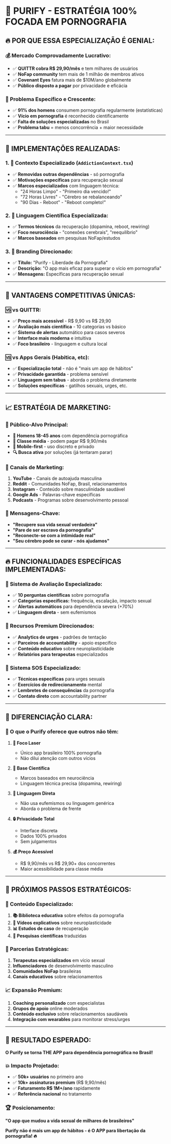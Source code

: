 # 🎯 PURIFY - ESTRATÉGIA 100% FOCADA EM PORNOGRAFIA

## 🔥 **POR QUE ESSA ESPECIALIZAÇÃO É GENIAL:**

### **💰 Mercado Comprovadamente Lucrativo:**
- ✅ **QUITTR cobra R$ 29,90/mês** e tem milhares de usuários
- ✅ **NoFap community** tem mais de 1 milhão de membros ativos
- ✅ **Covenant Eyes** fatura mais de $10M/ano globalmente
- ✅ **Público disposto a pagar** por privacidade e eficácia

### **🎯 Problema Específico e Crescente:**
- ✅ **91% dos homens** consumem pornografia regularmente (estatísticas)
- ✅ **Vício em pornografia** é reconhecido cientificamente
- ✅ **Falta de soluções especializadas** no Brasil
- ✅ **Problema tabu** = menos concorrência + maior necessidade

---

## 🚀 **IMPLEMENTAÇÕES REALIZADAS:**

### **1. 📱 Contexto Especializado (`AddictionContext.tsx`)**
- ✅ **Removidas outras dependências** - só pornografia
- ✅ **Motivações específicas** para recuperação sexual
- ✅ **Marcos especializados** com linguagem técnica:
  - "24 Horas Limpo" - "Primeiro dia vencido!"
  - "72 Horas Livres" - "Cérebro se rebalanceando"
  - "90 Dias - Reboot" - "Reboot completo!"

### **2. 🧠 Linguagem Científica Especializada:**
- ✅ **Termos técnicos** da recuperação (dopamina, reboot, rewiring)
- ✅ **Foco neurociência** - "conexões cerebrais", "reequilíbrio"
- ✅ **Marcos baseados** em pesquisas NoFap/estudos

### **3. 🎯 Branding Direcionado:**
- ✅ **Título:** "Purify - Liberdade da Pornografia"
- ✅ **Descrição:** "O app mais eficaz para superar o vício em pornografia"
- ✅ **Mensagens:** Específicas para recuperação sexual

---

## 🎯 **VANTAGENS COMPETITIVAS ÚNICAS:**

### **🆚 vs QUITTR:**
- ✅ **Preço mais acessível** - R$ 9,90 vs R$ 29,90
- ✅ **Avaliação mais científica** - 10 categorias vs básico
- ✅ **Sistema de alertas** automático para casos severos
- ✅ **Interface mais moderna** e intuitiva
- ✅ **Foco brasileiro** - linguagem e cultura local

### **🆚 vs Apps Gerais (Habitica, etc):**
- ✅ **Especialização total** - não é "mais um app de hábitos"
- ✅ **Privacidade garantida** - problema sensível
- ✅ **Linguagem sem tabus** - aborda o problema diretamente
- ✅ **Soluções específicas** - gatilhos sexuais, urges, etc.

---

## 📈 **ESTRATÉGIA DE MARKETING:**

### **🎯 Público-Alvo Principal:**
- **👨 Homens 18-45 anos** com dependência pornográfica
- **💼 Classe média** - podem pagar R$ 9,90/mês
- **📱 Mobile-first** - uso discreto e privado
- **🔍 Busca ativa** por soluções (já tentaram parar)

### **📢 Canais de Marketing:**
1. **YouTube** - Canais de autoajuda masculina
2. **Reddit** - Comunidades NoFap, Brasil, relacionamentos
3. **Instagram** - Conteúdo sobre masculinidade saudável
4. **Google Ads** - Palavras-chave específicas
5. **Podcasts** - Programas sobre desenvolvimento pessoal

### **💬 Mensagens-Chave:**
- **"Recupere sua vida sexual verdadeira"**
- **"Pare de ser escravo da pornografia"**
- **"Reconecte-se com a intimidade real"**
- **"Seu cérebro pode se curar - nós ajudamos"**

---

## 🔥 **FUNCIONALIDADES ESPECÍFICAS IMPLEMENTADAS:**

### **🧠 Sistema de Avaliação Especializado:**
- ✅ **10 perguntas científicas** sobre pornografia
- ✅ **Categorias específicas:** frequência, escalação, impacto sexual
- ✅ **Alertas automáticos** para dependência severa (+70%)
- ✅ **Linguagem direta** - sem eufemismos

### **💎 Recursos Premium Direcionados:**
- ✅ **Analytics de urges** - padrões de tentação
- ✅ **Parceiros de accountability** - apoio específico
- ✅ **Conteúdo educativo** sobre neuroplasticidade
- ✅ **Relatórios para terapeutas** especializados

### **🚨 Sistema SOS Especializado:**
- ✅ **Técnicas específicas** para urges sexuais
- ✅ **Exercícios de redirecionamento** mental
- ✅ **Lembretes de consequências** da pornografia
- ✅ **Contato direto** com accountability partner

---

## 💪 **DIFERENCIAÇÃO CLARA:**

### **📱 O que o Purify oferece que outros não têm:**

1. **🎯 Foco Laser**
   - Único app brasileiro 100% pornografia
   - Não dilui atenção com outros vícios

2. **🧬 Base Científica**
   - Marcos baseados em neurociência
   - Linguagem técnica precisa (dopamina, rewiring)

3. **💬 Linguagem Direta**
   - Não usa eufemismos ou linguagem genérica
   - Aborda o problema de frente

4. **🔒 Privacidade Total**
   - Interface discreta
   - Dados 100% privados
   - Sem julgamentos

5. **💰 Preço Acessível**
   - R$ 9,90/mês vs R$ 29,90+ dos concorrentes
   - Maior acessibilidade para classe média

---

## 🚀 **PRÓXIMOS PASSOS ESTRATÉGICOS:**

### **📝 Conteúdo Especializado:**
1. **📚 Biblioteca educativa** sobre efeitos da pornografia
2. **🎥 Vídeos explicativos** sobre neuroplasticidade
3. **📊 Estudos de caso** de recuperação
4. **🔬 Pesquisas científicas** traduzidas

### **🤝 Parcerias Estratégicas:**
1. **Terapeutas especializados** em vício sexual
2. **Influenciadores** de desenvolvimento masculino
3. **Comunidades NoFap** brasileiras
4. **Canais educativos** sobre relacionamentos

### **📈 Expansão Premium:**
1. **Coaching personalizado** com especialistas
2. **Grupos de apoio** online moderados
3. **Conteúdo exclusivo** sobre relacionamentos saudáveis
4. **Integração com wearables** para monitorar stress/urges

---

## 🎉 **RESULTADO ESPERADO:**

**O Purify se torna THE APP para dependência pornográfica no Brasil!**

### **💥 Impacto Projetado:**
- ✅ **50k+ usuários** no primeiro ano
- ✅ **10k+ assinaturas premium** (R$ 9,90/mês)
- ✅ **Faturamento R$ 1M+/ano** rapidamente
- ✅ **Referência nacional** no tratamento

### **🏆 Posicionamento:**
**"O app que mudou a vida sexual de milhares de brasileiros"**

**Purify não é mais um app de hábitos - é O APP para libertação da pornografia! 🔥**

